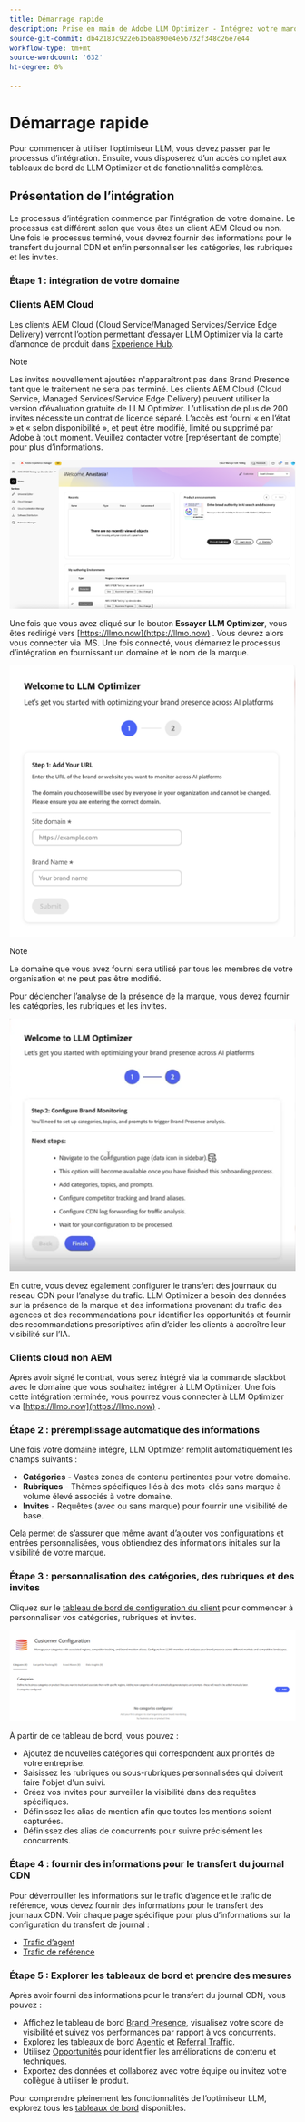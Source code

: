 ```yaml
---
title: Démarrage rapide
description: Prise en main de Adobe LLM Optimizer - Intégrez votre marque, déverrouillez les informations de visibilité de l’IA et explorez les tableaux de bord pour améliorer les performances des recherches.
source-git-commit: db42183c922e6156a890e4e56732f348c26e7e44
workflow-type: tm+mt
source-wordcount: '632'
ht-degree: 0%

---
```



# Démarrage rapide

Pour commencer à utiliser l’optimiseur LLM, vous devez passer par le processus d’intégration. Ensuite, vous disposerez d’un accès complet aux tableaux de bord de LLM Optimizer et de fonctionnalités complètes.

## Présentation de l’intégration

Le processus d’intégration commence par l’intégration de votre domaine. Le processus est différent selon que vous êtes un client AEM Cloud ou non. Une fois le processus terminé, vous devrez fournir des informations pour le transfert du journal CDN et enfin personnaliser les catégories, les rubriques et les invites.

### Étape 1 : intégration de votre domaine

### Clients AEM Cloud

Les clients AEM Cloud (Cloud Service/Managed Services/Service Edge Delivery) verront l’option permettant d’essayer LLM Optimizer via la carte d’annonce de produit dans [Experience Hub](https://experienceleague.adobe.com/fr/docs/experience-manager-cloud-service/content/experience-hub/experience-hub).

>[!NOTE]
>Les invites nouvellement ajoutées n&#39;apparaîtront pas dans Brand Presence tant que le traitement ne sera pas terminé. Les clients AEM Cloud (Cloud Service, Managed Services/Service Edge Delivery) peuvent utiliser la version d’évaluation gratuite de LLM Optimizer. L’utilisation de plus de 200 invites nécessite un contrat de licence séparé. L’accès est fourni « en l’état » et « selon disponibilité », et peut être modifié, limité ou supprimé par Adobe à tout moment. Veuillez contacter votre [représentant de compte] pour plus d’informations.

![Version d&#39;évaluation de LLM Optimizer](/help/overview/assets/llm-trial.png)

Une fois que vous avez cliqué sur le bouton **Essayer LLM Optimizer**, vous êtes redirigé vers [https://llmo.now](https://llmo.now) . Vous devrez alors vous connecter via IMS. Une fois connecté, vous démarrez le processus d’intégration en fournissant un domaine et le nom de la marque.

![domaine LLM Optimizer](/help/overview/assets/domain.png)

>[!NOTE]
>Le domaine que vous avez fourni sera utilisé par tous les membres de votre organisation et ne peut pas être modifié.

Pour déclencher l’analyse de la présence de la marque, vous devez fournir les catégories, les rubriques et les invites.

![Analyse de la présence des marques](/help/overview/assets/bp-analysis.png)

En outre, vous devez également configurer le transfert des journaux du réseau CDN pour l’analyse du trafic. LLM Optimizer a besoin des données sur la présence de la marque et des informations provenant du trafic des agences et des recommandations pour identifier les opportunités et fournir des recommandations prescriptives afin d’aider les clients à accroître leur visibilité sur l’IA.

### Clients cloud non AEM

Après avoir signé le contrat, vous serez intégré via la commande slackbot avec le domaine que vous souhaitez intégrer à LLM Optimizer. Une fois cette intégration terminée, vous pourrez vous connecter à LLM Optimizer via [https://llmo.now](https://llmo.now) .

### Étape 2 : préremplissage automatique des informations

Une fois votre domaine intégré, LLM Optimizer remplit automatiquement les champs suivants :

* **Catégories** - Vastes zones de contenu pertinentes pour votre domaine.
* **Rubriques** - Thèmes spécifiques liés à des mots-clés sans marque à volume élevé associés à votre domaine.
* **Invites** - Requêtes (avec ou sans marque) pour fournir une visibilité de base.

Cela permet de s’assurer que même avant d’ajouter vos configurations et entrées personnalisées, vous obtiendrez des informations initiales sur la visibilité de votre marque.

### Étape 3 : personnalisation des catégories, des rubriques et des invites

Cliquez sur le [tableau de bord de configuration du client](/help/dashboards/customer-configuration.md) pour commencer à personnaliser vos catégories, rubriques et invites.

![Tableau de bord de configuration du client](/help/dashboards/assets/customer-config.png)

À partir de ce tableau de bord, vous pouvez :

* Ajoutez de nouvelles catégories qui correspondent aux priorités de votre entreprise.
* Saisissez les rubriques ou sous-rubriques personnalisées qui doivent faire l&#39;objet d&#39;un suivi.
* Créez vos invites pour surveiller la visibilité dans des requêtes spécifiques.
* Définissez les alias de mention afin que toutes les mentions soient capturées.
* Définissez des alias de concurrents pour suivre précisément les concurrents.

### Étape 4 : fournir des informations pour le transfert du journal CDN

Pour déverrouiller les informations sur le trafic d’agence et le trafic de référence, vous devez fournir des informations pour le transfert des journaux CDN. Voir chaque page spécifique pour plus d’informations sur la configuration du transfert de journal :

* [Trafic d’agent](/help/dashboards/agentic-traffic.md)
* [Trafic de référence](/help/dashboards/referral-traffic.md#setup#cdn-setup)

### Étape 5 : Explorer les tableaux de bord et prendre des mesures

Après avoir fourni des informations pour le transfert du journal CDN, vous pouvez :

* Affichez le tableau de bord [Brand Presence](/help/dashboards/brand-presence.md), visualisez votre score de visibilité et suivez vos performances par rapport à vos concurrents.
* Explorez les tableaux de bord [Agentic](/help/dashboards/agentic-traffic.md) et [Referral Traffic](/help/dashboards/referral-traffic.md).
* Utilisez [Opportunités](/help/dashboards/opportunities.md) pour identifier les améliorations de contenu et techniques.
* Exportez des données et collaborez avec votre équipe ou invitez votre collègue à utiliser le produit.

Pour comprendre pleinement les fonctionnalités de l’optimiseur LLM, explorez tous les [tableaux de bord](/help/dashboards/dashboards-overview.md) disponibles.
